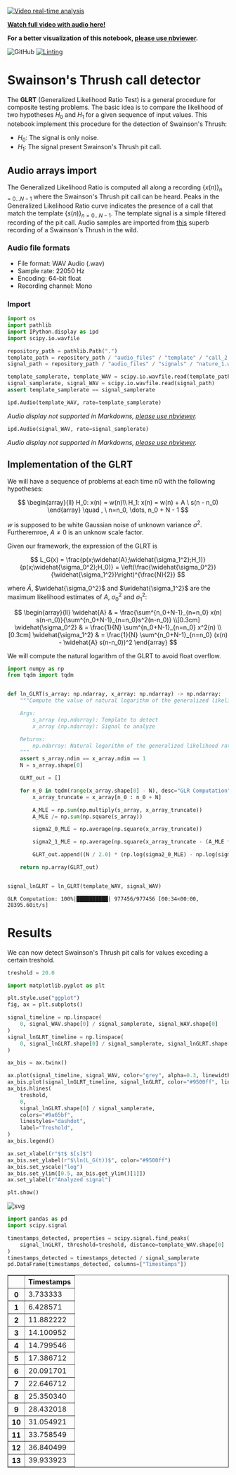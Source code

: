 [![Video real-time analysis](./.github/markdown/SwainsonCall.gif)](https://youtu.be/NUYM1yvVPls "Swainson's Thrush call")

[**Watch full video with audio here!**](https://youtu.be/NUYM1yvVPls)

**For a better visualization of this notebook, [please use nbviewer](https://nbviewer.jupyter.org/github/ArthurFDLR/SwainsonsThrush-detector/blob/main/SwainsonsTrush-detector.ipynb).**

![GitHub](https://img.shields.io/github/license/ArthurFDLR/SwainsonsThrush-detector)
[![Linting](https://img.shields.io/badge/code%20style-black-000000.svg)](https://github.com/psf/black)


# Swainson's Thrush call detector


The **GLRT** (Generalized Likelihood Ratio Test) is a general procedure for composite testing problems. The basic idea
is to compare the likelihood of two hypotheses $H_0$ and $H_1$ for a given sequence of input values. This notebook implement this procedure for the detection of Swainson's Thrush:

* $H_0$: The signal is only noise.
* $H_1$: The signal present Swainson's Thrush pit call.



## Audio arrays import

The Generalized Likelihood Ratio is computed all along a recording $\{x(n)\}_{n = 0 \dots N-1}$ where the Swainson's Thrush pit call can be heard. Peaks in the Generalized Likelihood Ratio curve indicates the presence of a call that match the template $\{s(n)\}_{n = 0 \dots N − 1}$. The template signal is a simple filtered recording of the pit call. Audio samples are imported from [this](https://youtu.be/0LNtk5OVssQ) superb recording of a Swainson's Thrush in the wild.

### Audio file formats

- File format: WAV Audio (.wav)
- Sample rate: 22050 Hz
- Encoding: 64-bit float
- Recording channel: Mono

### Import


```python
import os
import pathlib
import IPython.display as ipd
import scipy.io.wavfile

repository_path = pathlib.Path(".")
template_path = repository_path / "audio_files" / "template" / "call_2.wav"
signal_path = repository_path / "audio_files" / "signals" / "nature_1.wav"

template_samplerate, template_WAV = scipy.io.wavfile.read(template_path)
signal_samplerate, signal_WAV = scipy.io.wavfile.read(signal_path)
assert template_samplerate == signal_samplerate
```


```python
ipd.Audio(template_WAV, rate=template_samplerate)
```


*Audio display not supported in Markdowns, [please use nbviewer](https://nbviewer.jupyter.org/github/ArthurFDLR/SwainsonsThrush-detector/blob/main/SwainsonsTrush-detector.ipynb).*



```python
ipd.Audio(signal_WAV, rate=signal_samplerate)
```


*Audio display not supported in Markdowns, [please use nbviewer](https://nbviewer.jupyter.org/github/ArthurFDLR/SwainsonsThrush-detector/blob/main/SwainsonsTrush-detector.ipynb).*



## Implementation of the GLRT

We will have a sequence of problems at each time n0 with the
following hypotheses:

$$
\begin{array}{ll}
    H_0: x(n) = w(n)\\
    H_1: x(n) = w(n) + A \ s(n - n_0)
\end{array}
\quad , \ n=n_0,  \dots,  n_0 + N - 1
$$

$w$ is supposed to be white Gaussian noise of unknown variance $\sigma^2$. Furtheremroe, $A \neq 0$ is an unknow scale factor.

Given our framework, the expression of the GLRT is

$$ L_G(x) = \frac{p(x;\widehat{A};\widehat{\sigma_1^2};H_1)}{p(x;\widehat{\sigma_0^2};H_0)} = \left(\frac{\widehat{\sigma_0^2}}{\widehat{\sigma_1^2}}\right)^{\frac{N}{2}} $$

where $\widehat{A}$, $\widehat{\sigma_0^2}$ and $\widehat{\sigma_1^2}$ are the maximum likelihood estimates of $A$, $\sigma_0^2$ and $\sigma_1^2$:

$$
\begin{array}{ll}
    \widehat{A} & = \frac{\sum^{n_0+N-1}_{n=n_0} x(n) s(n-n_0)}{\sum^{n_0+N-1}_{n=n_0}s^2(n-n_0)} \\[0.3cm]
    \widehat{\sigma_0^2} & = \frac{1}{N} \sum^{n_0+N-1}_{n=n_0} x^2(n) \\[0.3cm]
    \widehat{\sigma_1^2} & = \frac{1}{N} \sum^{n_0+N-1}_{n=n_0} (x(n) - \widehat{A} s(n-n_0))^2
\end{array}
$$

We will compute the natural logarithm of the GLRT to avoid float overflow.


```python
import numpy as np
from tqdm import tqdm


def ln_GLRT(s_array: np.ndarray, x_array: np.ndarray) -> np.ndarray:
    """Compute the value of natural logarithm of the generalized likelihood ratio along the signal x_array using the template s_array.

    Args:
        s_array (np.ndarray): Template to detect
        x_array (np.ndarray): Signal to analyze

    Returns:
        np.ndarray: Natural logarithm of the generalized likelihood ratio test
    """
    assert s_array.ndim == x_array.ndim == 1
    N = s_array.shape[0]

    GLRT_out = []

    for n_0 in tqdm(range(x_array.shape[0] - N), desc="GLR Computation"):
        x_array_truncate = x_array[n_0 : n_0 + N]

        A_MLE = np.sum(np.multiply(s_array, x_array_truncate))
        A_MLE /= np.sum(np.square(s_array))

        sigma2_0_MLE = np.average(np.square(x_array_truncate))

        sigma2_1_MLE = np.average(np.square(x_array_truncate - (A_MLE * s_array)))

        GLRT_out.append((N / 2.0) * (np.log(sigma2_0_MLE) - np.log(sigma2_1_MLE)))

    return np.array(GLRT_out)


signal_lnGLRT = ln_GLRT(template_WAV, signal_WAV)
```

    GLR Computation: 100%|██████████| 977456/977456 [00:34<00:00, 28395.60it/s]
    

# Results

We can now detect Swainson's Thrush pit calls for values exceding a certain treshold. 


```python
treshold = 20.0

import matplotlib.pyplot as plt

plt.style.use("ggplot")
fig, ax = plt.subplots()

signal_timeline = np.linspace(
    0, signal_WAV.shape[0] / signal_samplerate, signal_WAV.shape[0]
)
signal_lnGLRT_timeline = np.linspace(
    0, signal_lnGLRT.shape[0] / signal_samplerate, signal_lnGLRT.shape[0]
)

ax_bis = ax.twinx()

ax.plot(signal_timeline, signal_WAV, color="grey", alpha=0.3, linewidth=0.2)
ax_bis.plot(signal_lnGLRT_timeline, signal_lnGLRT, color="#9500ff", linewidth=1.0)
ax_bis.hlines(
    treshold,
    0,
    signal_lnGLRT.shape[0] / signal_samplerate,
    colors="#9a65bf",
    linestyles="dashdot",
    label="Treshold",
)
ax_bis.legend()

ax.set_xlabel(r"$t$ $[s]$")
ax_bis.set_ylabel(r"$\ln(L_G(t))$", color="#9500ff")
ax_bis.set_yscale("log")
ax_bis.set_ylim([0.5, ax_bis.get_ylim()[1]])
ax.set_ylabel(r"Analyzed signal")

plt.show()
```


    
![svg](.github/markdown/SwainsonsTrush-detector_16_0.svg)
    



```python
import pandas as pd
import scipy.signal

timestamps_detected, properties = scipy.signal.find_peaks(
    signal_lnGLRT, threshold=treshold, distance=template_WAV.shape[0]
)
timestamps_detected = timestamps_detected / signal_samplerate
pd.DataFrame(timestamps_detected, columns=["Timestamps"])

```




<div>
<style scoped>
    .dataframe tbody tr th:only-of-type {
        vertical-align: middle;
    }

    .dataframe tbody tr th {
        vertical-align: top;
    }

    .dataframe thead th {
        text-align: right;
    }
</style>
<table border="1" class="dataframe">
  <thead>
    <tr style="text-align: right;">
      <th></th>
      <th>Timestamps</th>
    </tr>
  </thead>
  <tbody>
    <tr>
      <th>0</th>
      <td>3.733333</td>
    </tr>
    <tr>
      <th>1</th>
      <td>6.428571</td>
    </tr>
    <tr>
      <th>2</th>
      <td>11.882222</td>
    </tr>
    <tr>
      <th>3</th>
      <td>14.100952</td>
    </tr>
    <tr>
      <th>4</th>
      <td>14.799546</td>
    </tr>
    <tr>
      <th>5</th>
      <td>17.386712</td>
    </tr>
    <tr>
      <th>6</th>
      <td>20.091701</td>
    </tr>
    <tr>
      <th>7</th>
      <td>22.646712</td>
    </tr>
    <tr>
      <th>8</th>
      <td>25.350340</td>
    </tr>
    <tr>
      <th>9</th>
      <td>28.432018</td>
    </tr>
    <tr>
      <th>10</th>
      <td>31.054921</td>
    </tr>
    <tr>
      <th>11</th>
      <td>33.758549</td>
    </tr>
    <tr>
      <th>12</th>
      <td>36.840499</td>
    </tr>
    <tr>
      <th>13</th>
      <td>39.933923</td>
    </tr>
  </tbody>
</table>
</div>


